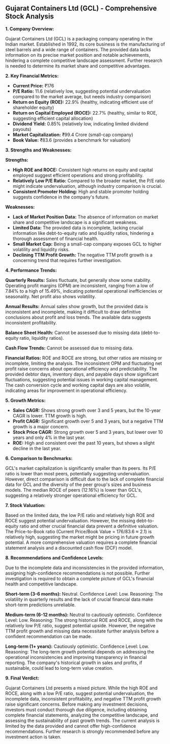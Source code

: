 ## Gujarat Containers Ltd (GCL) - Comprehensive Stock Analysis

**1. Company Overview:**

Gujarat Containers Ltd (GCL) is a packaging company operating in the Indian market.  Established in 1992, its core business is the manufacturing of steel barrels and a wide range of containers.  The provided data lacks information on its precise market position and notable achievements, hindering a complete competitive landscape assessment.  Further research is needed to determine its market share and competitive advantages.

**2. Key Financial Metrics:**

* **Current Price:** ₹176
* **P/E Ratio:** 11.6 (relatively low, suggesting potential undervaluation compared to the market average, but needs industry comparison)
* **Return on Equity (ROE):** 22.9% (healthy, indicating efficient use of shareholder equity)
* **Return on Capital Employed (ROCE):** 22.7% (healthy, similar to ROE, suggesting efficient capital allocation)
* **Dividend Yield:** 0.85% (relatively low, indicating limited dividend payouts)
* **Market Capitalization:** ₹99.4 Crore (small-cap company)
* **Book Value:** ₹83.6 (provides a benchmark for valuation)


**3. Strengths and Weaknesses:**

**Strengths:**

* **High ROE and ROCE:**  Consistent high returns on equity and capital employed suggest efficient operations and strong profitability.
* **Relatively Low P/E Ratio:**  Compared to the broader market, the P/E ratio might indicate undervaluation, although industry comparison is crucial.
* **Consistent Promoter Holding:**  High and stable promoter holding suggests confidence in the company's future.


**Weaknesses:**

* **Lack of Market Position Data:**  The absence of information on market share and competitive landscape is a significant weakness.
* **Limited Data:** The provided data is incomplete, lacking crucial information like debt-to-equity ratio and liquidity ratios, hindering a thorough assessment of financial health.
* **Small Market Cap:** Being a small-cap company exposes GCL to higher volatility and liquidity risks.
* **Declining TTM Profit Growth:** The negative TTM profit growth is a concerning trend that requires further investigation.


**4. Performance Trends:**

**Quarterly Results:** Sales fluctuate, but generally show some stability. Operating profit margins (OPM) are inconsistent, ranging from a low of 7.84% to a high of 15.49%, indicating potential operational inefficiencies or seasonality.  Net profit also shows volatility.

**Annual Results:**  Annual sales show growth, but the provided data is inconsistent and incomplete, making it difficult to draw definitive conclusions about profit and loss trends.  The available data suggests inconsistent profitability.

**Balance Sheet Health:**  Cannot be assessed due to missing data (debt-to-equity ratio, liquidity ratios).

**Cash Flow Trends:**  Cannot be assessed due to missing data.

**Financial Ratios:**  ROE and ROCE are strong, but other ratios are missing or incomplete, limiting the analysis.  The inconsistent OPM and fluctuating net profit raise concerns about operational efficiency and predictability.  The provided debtor days, inventory days, and payable days show significant fluctuations, suggesting potential issues in working capital management.  The cash conversion cycle and working capital days are also volatile, indicating areas for improvement in operational efficiency.


**5. Growth Metrics:**

* **Sales CAGR:**  Shows strong growth over 3 and 5 years, but the 10-year CAGR is lower.  TTM growth is high.
* **Profit CAGR:**  Significant growth over 5 and 3 years, but a negative TTM growth is a major concern.
* **Stock Price CAGR:**  Strong growth over 5 and 3 years, but lower over 10 years and only 4% in the last year.
* **ROE:**  High and consistent over the past 10 years, but shows a slight decline in the last year.


**6. Comparison to Benchmarks:**

GCL's market capitalization is significantly smaller than its peers.  Its P/E ratio is lower than most peers, potentially suggesting undervaluation. However, direct comparison is difficult due to the lack of complete financial data for GCL and the diversity of the peer group's sizes and business models.  The median ROCE of peers (12.16%) is lower than GCL's, suggesting a relatively stronger operational efficiency for GCL.


**7. Stock Valuation:**

Based on the limited data, the low P/E ratio and relatively high ROE and ROCE suggest potential undervaluation. However, the missing debt-to-equity ratio and other crucial financial data prevent a definitive valuation.  The Price-to-Book ratio (Current Price/Book Value = 176/83.6 ≈ 2.1) is relatively high, suggesting the market might be pricing in future growth potential.  A more comprehensive valuation requires a complete financial statement analysis and a discounted cash flow (DCF) model.


**8. Recommendations and Confidence Levels:**

Due to the incomplete data and inconsistencies in the provided information, assigning high-confidence recommendations is not possible.  Further investigation is required to obtain a complete picture of GCL's financial health and competitive landscape.

**Short-term (3-6 months):**  Neutral.  Confidence Level: Low.  Reasoning:  The volatility in quarterly results and the lack of crucial financial data make short-term predictions unreliable.

**Medium-term (6-12 months):**  Neutral to cautiously optimistic. Confidence Level: Low. Reasoning:  The strong historical ROE and ROCE, along with the relatively low P/E ratio, suggest potential upside. However, the negative TTM profit growth and missing data necessitate further analysis before a confident recommendation can be made.

**Long-term (1+ years):**  Cautiously optimistic. Confidence Level: Low. Reasoning:  The long-term growth potential depends on addressing the operational inconsistencies and improving transparency in financial reporting.  The company's historical growth in sales and profits, if sustainable, could lead to long-term value creation.


**9. Final Verdict:**

Gujarat Containers Ltd presents a mixed picture.  While the high ROE and ROCE, along with a low P/E ratio, suggest potential undervaluation, the incomplete data, inconsistent profitability, and negative TTM profit growth raise significant concerns.  Before making any investment decisions, investors must conduct thorough due diligence, including obtaining complete financial statements, analyzing the competitive landscape, and assessing the sustainability of past growth trends.  The current analysis is limited by the data provided and cannot offer high-confidence recommendations.  Further research is strongly recommended before any investment action is taken.
